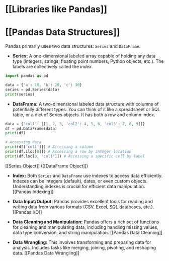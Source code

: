 # [[Libraries like Pandas]]
# [[Pandas Data Structures]] 
Pandas primarily uses two data structures:  `Series` and `DataFrame`.

* **Series:**  A one-dimensional labeled array capable of holding any data type (integers, strings, floating point numbers, Python objects, etc.).  The labels are collectively called the *index*.

```python
import pandas as pd

data = {'a': 10, 'b': 20, 'c': 30}
series = pd.Series(data)
print(series)
```

* **DataFrame:** A two-dimensional labeled data structure with columns of potentially different types. You can think of it like a spreadsheet or SQL table, or a dict of Series objects.  It has both a row and column index.

```python
data = {'col1': [[1, 2, 3, 'col2': 4, 5, 6, 'col3': 7, 8, 9]]}
df = pd.DataFrame(data)
print(df)

# Accessing data
print(df['col1']]) # Accessing a column
print(df.iloc[0]]) # Accessing a row by integer location
print(df.loc[0, 'col1']]) # Accessing a specific cell by label
```

[[Series Object]]  ([[DataFrame Object]])

* **Index:**  Both `Series` and `DataFrame` use indexes to access data efficiently.  Indexes can be integers (default), dates, or even custom objects.  Understanding indexes is crucial for efficient data manipulation. [[Pandas Indexing]]


* **Data Input/Output:** Pandas provides excellent tools for reading and writing data from various formats (CSV, Excel, SQL databases, etc.). [[Pandas I/O]]


* **Data Cleaning and Manipulation:** Pandas offers a rich set of functions for cleaning and manipulating data, including handling missing values, data type conversion, and string manipulation. [[Pandas Data Cleaning]]


* **Data Wrangling:** This involves transforming and preparing data for analysis.  Includes tasks like merging, joining, pivoting, and reshaping data. [[Pandas Data Wrangling]]
